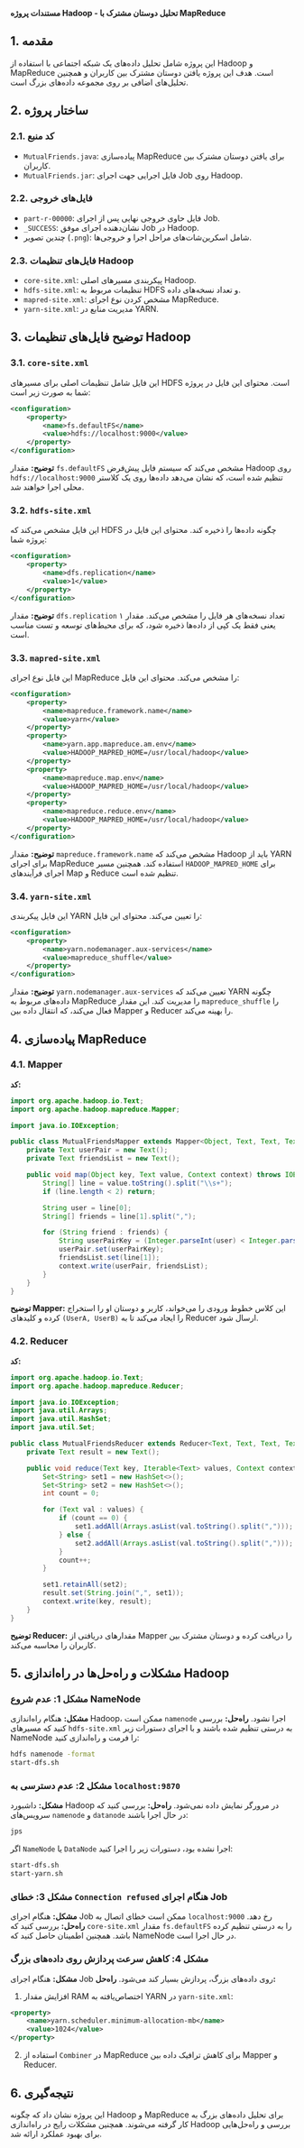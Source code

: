 **مستندات پروژه Hadoop - تحلیل دوستان مشترک با MapReduce**

## 1. مقدمه
این پروژه شامل تحلیل داده‌های یک شبکه اجتماعی با استفاده از Hadoop و MapReduce است. هدف این پروژه یافتن دوستان مشترک بین کاربران و همچنین تحلیل‌های اضافی بر روی مجموعه داده‌های بزرگ است.

## 2. ساختار پروژه

### 2.1. کد منبع
- `MutualFriends.java`: پیاده‌سازی MapReduce برای یافتن دوستان مشترک بین کاربران.
- `MutualFriends.jar`: فایل اجرایی جهت اجرای Job روی Hadoop.

### 2.2. فایل‌های خروجی
- `part-r-00000`: فایل حاوی خروجی نهایی پس از اجرای Job.
- `_SUCCESS`: نشان‌دهنده اجرای موفق Job در Hadoop.
- چندین تصویر (`.png`): شامل اسکرین‌شات‌های مراحل اجرا و خروجی‌ها.

### 2.3. فایل‌های تنظیمات Hadoop
- `core-site.xml`: پیکربندی مسیرهای اصلی Hadoop.
- `hdfs-site.xml`: تنظیمات مربوط به HDFS و تعداد نسخه‌های داده.
- `mapred-site.xml`: مشخص کردن نوع اجرای MapReduce.
- `yarn-site.xml`: مدیریت منابع در YARN.

## 3. توضیح فایل‌های تنظیمات Hadoop

### 3.1. `core-site.xml`
این فایل شامل تنظیمات اصلی برای مسیرهای HDFS است. محتوای این فایل در پروژه شما به صورت زیر است:
```xml
<configuration>
    <property>
        <name>fs.defaultFS</name>
        <value>hdfs://localhost:9000</value>
    </property>
</configuration>
```
**توضیح:** مقدار `fs.defaultFS` مشخص می‌کند که سیستم فایل پیش‌فرض Hadoop روی `hdfs://localhost:9000` تنظیم شده است، که نشان می‌دهد داده‌ها روی یک کلاستر محلی اجرا خواهند شد.

### 3.2. `hdfs-site.xml`
این فایل مشخص می‌کند که HDFS چگونه داده‌ها را ذخیره کند. محتوای این فایل در پروژه شما:
```xml
<configuration>
    <property>
        <name>dfs.replication</name>
        <value>1</value>
    </property>
</configuration>
```
**توضیح:** مقدار `dfs.replication` تعداد نسخه‌های هر فایل را مشخص می‌کند. مقدار ۱ یعنی فقط یک کپی از داده‌ها ذخیره شود، که برای محیط‌های توسعه و تست مناسب است.

### 3.3. `mapred-site.xml`
این فایل نوع اجرای MapReduce را مشخص می‌کند. محتوای این فایل:
```xml
<configuration>
    <property>
        <name>mapreduce.framework.name</name>
        <value>yarn</value>
    </property>
    <property>
        <name>yarn.app.mapreduce.am.env</name>
        <value>HADOOP_MAPRED_HOME=/usr/local/hadoop</value>
    </property>
    <property>
        <name>mapreduce.map.env</name>
        <value>HADOOP_MAPRED_HOME=/usr/local/hadoop</value>
    </property>
    <property>
        <name>mapreduce.reduce.env</name>
        <value>HADOOP_MAPRED_HOME=/usr/local/hadoop</value>
    </property>
</configuration>
```
**توضیح:** مقدار `mapreduce.framework.name` مشخص می‌کند که Hadoop باید از YARN برای اجرای MapReduce استفاده کند. همچنین مسیر `HADOOP_MAPRED_HOME` برای اجرای فرآیندهای Map و Reduce تنظیم شده است.

### 3.4. `yarn-site.xml`
این فایل پیکربندی YARN را تعیین می‌کند. محتوای این فایل:
```xml
<configuration>
    <property>
        <name>yarn.nodemanager.aux-services</name>
        <value>mapreduce_shuffle</value>
    </property>
</configuration>
```

**توضیح:** مقدار `yarn.nodemanager.aux-services` تعیین می‌کند که YARN چگونه داده‌های مربوط به MapReduce را مدیریت کند. این مقدار `mapreduce_shuffle` را فعال می‌کند، که انتقال داده بین Mapper و Reducer را بهینه می‌کند.

## 4. پیاده‌سازی MapReduce

### 4.1. Mapper

**کد:**

```java
import org.apache.hadoop.io.Text;
import org.apache.hadoop.mapreduce.Mapper;

import java.io.IOException;

public class MutualFriendsMapper extends Mapper<Object, Text, Text, Text> {
    private Text userPair = new Text();
    private Text friendsList = new Text();

    public void map(Object key, Text value, Context context) throws IOException, InterruptedException {
        String[] line = value.toString().split("\\s+");
        if (line.length < 2) return;

        String user = line[0];
        String[] friends = line[1].split(",");

        for (String friend : friends) {
            String userPairKey = (Integer.parseInt(user) < Integer.parseInt(friend)) ? user + "," + friend : friend + "," + user;
            userPair.set(userPairKey);
            friendsList.set(line[1]);
            context.write(userPair, friendsList);
        }
    }
}
```

**توضیح Mapper:** این کلاس خطوط ورودی را می‌خواند، کاربر و دوستان او را استخراج کرده و کلیدهای `(UserA, UserB)` را ایجاد می‌کند تا به Reducer ارسال شود.

### 4.2. Reducer

**کد:**

```java
import org.apache.hadoop.io.Text;
import org.apache.hadoop.mapreduce.Reducer;

import java.io.IOException;
import java.util.Arrays;
import java.util.HashSet;
import java.util.Set;

public class MutualFriendsReducer extends Reducer<Text, Text, Text, Text> {
    private Text result = new Text();

    public void reduce(Text key, Iterable<Text> values, Context context) throws IOException, InterruptedException {
        Set<String> set1 = new HashSet<>();
        Set<String> set2 = new HashSet<>();
        int count = 0;

        for (Text val : values) {
            if (count == 0) {
                set1.addAll(Arrays.asList(val.toString().split(",")));
            } else {
                set2.addAll(Arrays.asList(val.toString().split(",")));
            }
            count++;
        }

        set1.retainAll(set2);
        result.set(String.join(",", set1));
        context.write(key, result);
    }
}
```

**توضیح Reducer:** مقدارهای دریافتی از Mapper را دریافت کرده و دوستان مشترک بین کاربران را محاسبه می‌کند.


## 5. مشکلات و راه‌حل‌ها در راه‌اندازی Hadoop

### مشکل 1: عدم شروع NameNode
**مشکل:** هنگام راه‌اندازی Hadoop، ممکن است `namenode` اجرا نشود.
**راه‌حل:** بررسی کنید که مسیرهای `hdfs-site.xml` به درستی تنظیم شده باشند و با اجرای دستورات زیر NameNode را فرمت و راه‌اندازی کنید:
```bash
hdfs namenode -format
start-dfs.sh
```

### مشکل 2: عدم دسترسی به `localhost:9870`
**مشکل:** داشبورد Hadoop در مرورگر نمایش داده نمی‌شود.
**راه‌حل:** بررسی کنید که سرویس‌های `namenode` و `datanode` در حال اجرا باشند:
```bash
jps
```
اگر `NameNode` یا `DataNode` اجرا نشده بود، دستورات زیر را اجرا کنید:
```bash
start-dfs.sh
start-yarn.sh
```

### مشکل 3: خطای `Connection refused` هنگام اجرای Job
**مشکل:** هنگام اجرای Job ممکن است خطای اتصال به `localhost:9000` رخ دهد.
**راه‌حل:** بررسی کنید که `core-site.xml` مقدار `fs.defaultFS` را به درستی تنظیم کرده باشد. همچنین اطمینان حاصل کنید که NameNode در حال اجرا است.

### مشکل 4: کاهش سرعت پردازش روی داده‌های بزرگ
**مشکل:** هنگام اجرای Job روی داده‌های بزرگ، پردازش بسیار کند می‌شود.
**راه‌حل:**
1. افزایش مقدار RAM اختصاص‌یافته به YARN در `yarn-site.xml`:
```xml
<property>
    <name>yarn.scheduler.minimum-allocation-mb</name>
    <value>1024</value>
</property>
```
2. استفاده از `Combiner` در MapReduce برای کاهش ترافیک داده بین Mapper و Reducer.

## 6. نتیجه‌گیری
این پروژه نشان داد که چگونه Hadoop و MapReduce برای تحلیل داده‌های بزرگ به کار گرفته می‌شوند. همچنین مشکلات رایج در راه‌اندازی Hadoop بررسی و راه‌حل‌هایی برای بهبود عملکرد ارائه شد.